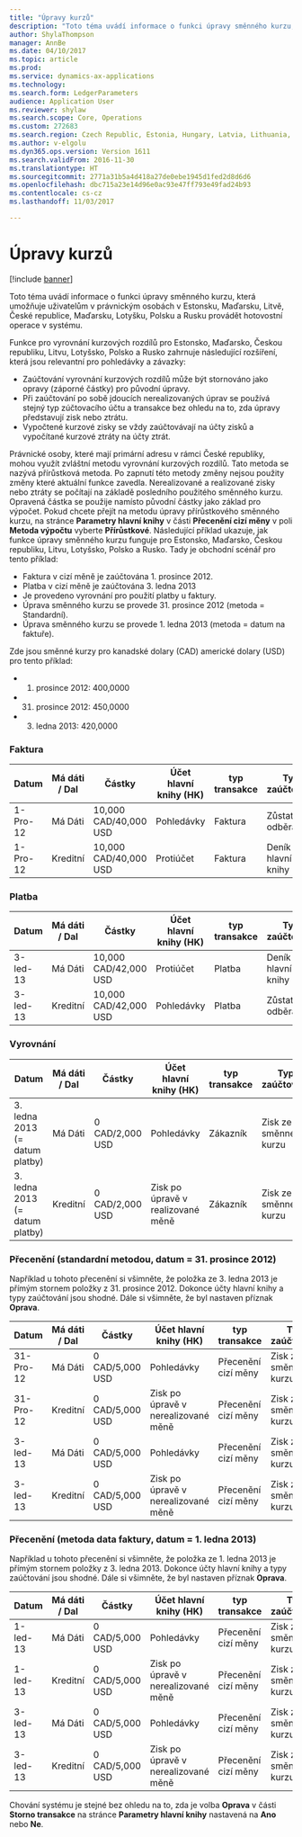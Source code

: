 ```yaml
---
title: "Úpravy kurzů"
description: "Toto téma uvádí informace o funkci úpravy směnného kurzu, která umožňuje uživatelům v právnickým osobách v Estonsku, Maďarsku, Litvě, České republice, Maďarsku, Lotyšku, Polsku a Rusku provádět hotovostní operace v systému."
author: ShylaThompson
manager: AnnBe
ms.date: 04/10/2017
ms.topic: article
ms.prod: 
ms.service: dynamics-ax-applications
ms.technology: 
ms.search.form: LedgerParameters
audience: Application User
ms.reviewer: shylaw
ms.search.scope: Core, Operations
ms.custom: 272683
ms.search.region: Czech Republic, Estonia, Hungary, Latvia, Lithuania, Poland, Russia
ms.author: v-elgolu
ms.dyn365.ops.version: Version 1611
ms.search.validFrom: 2016-11-30
ms.translationtype: HT
ms.sourcegitcommit: 2771a31b5a4d418a27de0ebe1945d1fed2d8d6d6
ms.openlocfilehash: dbc715a23e14d96e0ac93e47ff793e49fad24b93
ms.contentlocale: cs-cz
ms.lasthandoff: 11/03/2017

---
```


# <a name="exchange-rate-adjustments"></a>Úpravy kurzů

[!include [banner](../includes/banner.md)]

Toto téma uvádí informace o funkci úpravy směnného kurzu, která umožňuje uživatelům v právnickým osobách v Estonsku, Maďarsku, Litvě, České republice, Maďarsku, Lotyšku, Polsku a Rusku provádět hotovostní operace v systému.

Funkce pro vyrovnání kurzových rozdílů pro Estonsko, Maďarsko, Českou republiku, Litvu, Lotyšsko, Polsko a Rusko zahrnuje následující rozšíření, která jsou relevantní pro pohledávky a závazky:

-   Zaúčtování vyrovnání kurzových rozdílů může být stornováno jako opravy (záporné částky) pro původní úpravy.
-   Při zaúčtování po sobě jdoucích nerealizovaných úprav se používá stejný typ zúčtovacího účtu a transakce bez ohledu na to, zda úpravy představují zisk nebo ztrátu.
-   Vypočtené kurzové zisky se vždy zaúčtovávají na účty zisků a vypočítané kurzové ztráty na účty ztrát.

Právnické osoby, které mají primární adresu v rámci České republiky, mohou využít zvláštní metodu vyrovnání kurzových rozdílů. Tato metoda se nazývá přírůstková metoda. Po zapnutí této metody změny nejsou použity změny které aktuální funkce zavedla. Nerealizované a realizované zisky nebo ztráty se počítají na základě posledního použitého směnného kurzu. Opravená částka se použije namísto původní částky jako základ pro výpočet. Pokud chcete přejít na metodu úpravy přírůstkového směnného kurzu, na stránce **Parametry hlavní knihy** v části **Přecenění cizí měny** v poli **Metoda výpočtu** vyberte **Přírůstkové**. Následující příklad ukazuje, jak funkce úpravy směnného kurzu funguje pro Estonsko, Maďarsko, Českou republiku, Litvu, Lotyšsko, Polsko a Rusko. Tady je obchodní scénář pro tento příklad:

-   Faktura v cizí měně je zaúčtována 1. prosince 2012.
-   Platba v cizí měně je zaúčtována 3. ledna 2013
-   Je provedeno vyrovnání pro použití platby u faktury.
-   Úprava směnného kurzu se provede 31. prosince 2012 (metoda = Standardní).
-   Úprava směnného kurzu se provede 1. ledna 2013 (metoda = datum na faktuře).

Zde jsou směnné kurzy pro kanadské dolary (CAD) americké dolary (USD) pro tento příklad:

-   1. prosince 2012: 400,0000
-   31. prosince 2012: 450,0000
-   3. ledna 2013: 420,0000

### <a name="invoice"></a>Faktura

| Datum                             | Má dáti / Dal | Částky               | Účet hlavní knihy (HK)    | typ transakce             | Typ zaúčtování       | Kreditní | Oprava |
|----------------------------------|--------------|-----------------------|--------------------------------|------------------------------|--------------------|--------|------------|
| 1-Pro-12                         | Má Dáti        | 10,000 CAD/40,000 USD | Pohledávky                             | Faktura                      | Zůstatek odběratele   |        |            |
| 1-Pro-12                         | Kreditní       | 10,000 CAD/40,000 USD | Protiúčet                         | Faktura                      | Deník hlavní knihy     | X      |

### <a name="payment"></a>Platba

| Datum                             | Má dáti / Dal | Částky               | Účet hlavní knihy (HK)    | typ transakce             | Typ zaúčtování       | Kreditní | Oprava |
|----------------------------------|--------------|-----------------------|--------------------------------|------------------------------|--------------------|--------|------------|
| 3-led-13                         | Má Dáti        | 10,000 CAD/42,000 USD | Protiúčet                         | Platba                      | Deník hlavní knihy     |        |            |
| 3-led-13                         | Kreditní       | 10,000 CAD/42,000 USD | Pohledávky                             | Platba                      | Zůstatek odběratele   | X      |            |

### <a name="settlement"></a>Vyrovnání

| Datum                             | Má dáti / Dal | Částky               | Účet hlavní knihy (HK)    | typ transakce             | Typ zaúčtování       | Kreditní | Oprava |
|----------------------------------|--------------|-----------------------|--------------------------------|------------------------------|--------------------|--------|------------|
|3. ledna 2013 (= datum platby) | Má Dáti        | 0 CAD/2,000 USD       | Pohledávky                             | Zákazník                     | Zisk ze směnného kurzu |        |            |
3. ledna 2013 (= datum platby) | Kreditní       | 0 CAD/2,000 USD       | Zisk po úpravě v realizované měně   | Zákazník                     | Zisk ze směnného kurzu | X      |            |


### <a name="revaluation--standard-method-date--december-31-2012"></a>Přecenění (standardní metodou, datum = 31. prosince 2012)
Například u tohoto přecenění si všimněte, že položka ze 3. ledna 2013 je přímým stornem položky z 31. prosince 2012. Dokonce účty hlavní knihy a typy zaúčtování jsou shodné. Dále si všimněte, že byl nastaven příznak **Oprava**.

| Datum                             | Má dáti / Dal | Částky               | Účet hlavní knihy (HK)    | typ transakce             | Typ zaúčtování       | Kreditní | Oprava |
|----------------------------------|--------------|-----------------------|--------------------------------|------------------------------|--------------------|--------|------------|
| 31-Pro-12           | Má Dáti        | 0 CAD/5,000 USD       | Pohledávky                             | Přecenění cizí měny | Zisk ze směnného kurzu |        |            |
| 31-Pro-12           | Kreditní       | 0 CAD/5,000 USD       | Zisk po úpravě v nerealizované měně | Přecenění cizí měny | Zisk ze směnného kurzu | X      |            |
| 3-led-13            | Má Dáti        | 0 CAD/5,000 USD       | Pohledávky                             | Přecenění cizí měny | Zisk ze směnného kurzu |        | X          |
 3-led-13            | Kreditní       | 0 CAD/5,000 USD       | Zisk po úpravě v nerealizované měně | Přecenění cizí měny | Zisk ze směnného kurzu | X      | X          |


### <a name="revaluation-invoice-date-method-date--january-1-2013"></a>Přecenění (metoda data faktury, datum = 1. ledna 2013)
Například u tohoto přecenění si všimněte, že položka ze 1. ledna 2013 je přímým stornem položky z 3. ledna 2013. Dokonce účty hlavní knihy a typy zaúčtování jsou shodné. Dále si všimněte, že byl nastaven příznak **Oprava**.

| Datum   | Má dáti / Dal | Částky | Účet hlavní knihy (HK)| typ transakce| Typ zaúčtování| Kreditní | Oprava |
|--------|--------------|---------|----------------------------|----------------|--------|------------|--------------|
|1-led-13 | Má Dáti  | 0 CAD/5,000 USD | Pohledávky                             | Přecenění cizí měny | Zisk ze směnného kurzu |   | X |
|1-led-13 | Kreditní | 0 CAD/5,000 USD | Zisk po úpravě v nerealizované měně | Přecenění cizí měny | Zisk ze směnného kurzu | X | X |
|3-led-13 | Má Dáti  | 0 CAD/5,000 USD | Pohledávky                             | Přecenění cizí měny | Zisk ze směnného kurzu |   |   |
|3-led-13 | Kreditní | 0 CAD/5,000 USD | Zisk po úpravě v nerealizované měně | Přecenění cizí měny | Zisk ze směnného kurzu | X |   |

Chování systému je stejné bez ohledu na to, zda je volba **Oprava** v části **Storno transakce** na stránce **Parametry hlavní knihy** nastavená na **Ano** nebo **Ne**.




